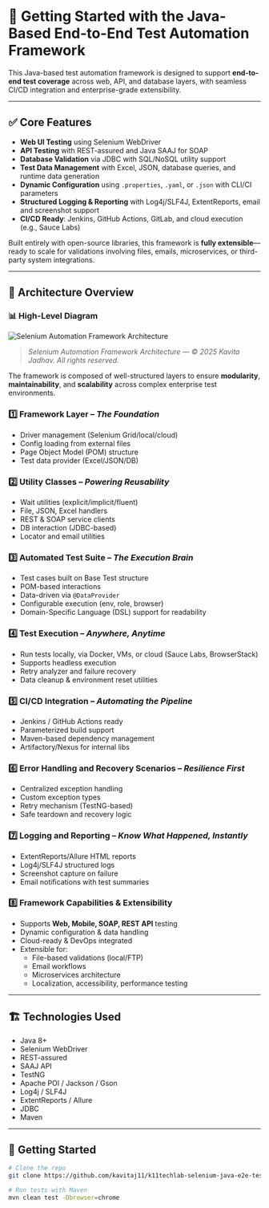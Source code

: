 # 🧰 Getting Started with the Java-Based End-to-End Test Automation Framework

This Java-based test automation framework is designed to support **end-to-end test coverage** across web, API, and database layers, with seamless CI/CD integration and enterprise-grade extensibility.

---

## ✅ Core Features

- **Web UI Testing** using Selenium WebDriver  
- **API Testing** with REST-assured and Java SAAJ for SOAP  
- **Database Validation** via JDBC with SQL/NoSQL utility support  
- **Test Data Management** with Excel, JSON, database queries, and runtime data generation  
- **Dynamic Configuration** using `.properties`, `.yaml`, or `.json` with CLI/CI parameters  
- **Structured Logging & Reporting** with Log4j/SLF4J, ExtentReports, email and screenshot support  
- **CI/CD Ready**: Jenkins, GitHub Actions, GitLab, and cloud execution (e.g., Sauce Labs)  

Built entirely with open-source libraries, this framework is **fully extensible**—ready to scale for validations involving files, emails, microservices, or third-party system integrations.

---

## 🧱 Architecture Overview

### 📊 High-Level Diagram

![Selenium Automation Framework Architecture](testartifacts/assets/framework-architecture.png)

> *Selenium Automation Framework Architecture — © 2025 Kavita Jadhav. All rights reserved.*


The framework is composed of well-structured layers to ensure **modularity**, **maintainability**, and **scalability** across complex enterprise test environments.

### 1️⃣ Framework Layer – *The Foundation*
- Driver management (Selenium Grid/local/cloud)
- Config loading from external files
- Page Object Model (POM) structure
- Test data provider (Excel/JSON/DB)

### 2️⃣ Utility Classes – *Powering Reusability*
- Wait utilities (explicit/implicit/fluent)
- File, JSON, Excel handlers
- REST & SOAP service clients
- DB interaction (JDBC-based)
- Locator and email utilities

### 3️⃣ Automated Test Suite – *The Execution Brain*
- Test cases built on Base Test structure
- POM-based interactions
- Data-driven via `@DataProvider`
- Configurable execution (env, role, browser)
- Domain-Specific Language (DSL) support for readability

### 4️⃣ Test Execution – *Anywhere, Anytime*
- Run tests locally, via Docker, VMs, or cloud (Sauce Labs, BrowserStack)
- Supports headless execution
- Retry analyzer and failure recovery
- Data cleanup & environment reset utilities

### 5️⃣ CI/CD Integration – *Automating the Pipeline*
- Jenkins / GitHub Actions ready
- Parameterized build support
- Maven-based dependency management
- Artifactory/Nexus for internal libs

### 6️⃣ Error Handling and Recovery Scenarios – *Resilience First*
- Centralized exception handling
- Custom exception types
- Retry mechanism (TestNG-based)
- Safe teardown and recovery logic

### 7️⃣ Logging and Reporting – *Know What Happened, Instantly*
- ExtentReports/Allure HTML reports
- Log4j/SLF4J structured logs
- Screenshot capture on failure
- Email notifications with test summaries

### 8️⃣ Framework Capabilities & Extensibility
- Supports **Web, Mobile, SOAP, REST API** testing
- Dynamic configuration & data handling
- Cloud-ready & DevOps integrated
- Extensible for:
  - File-based validations (local/FTP)
  - Email workflows
  - Microservices architecture
  - Localization, accessibility, performance testing

---

## 🏗️ Technologies Used

- Java 8+
- Selenium WebDriver
- REST-assured
- SAAJ API
- TestNG
- Apache POI / Jackson / Gson
- Log4j / SLF4J
- ExtentReports / Allure
- JDBC
- Maven

---

## 🚀 Getting Started

```bash
# Clone the repo
git clone https://github.com/kavitaj11/k11techlab-selenium-java-e2e-test-automation-framework.git

# Run tests with Maven
mvn clean test -Dbrowser=chrome


